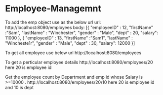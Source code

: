 # Employee-Managemnt
To add the emp object use as the below url
url:
http://localhost:8080/employees
body: 
[{
	"employeeID" : 12,
	"firstName" :"Sam",
	"lastName" : "Winchester",
	"gender" : "Male",
	"dept" : 20,
	"salary": 11000
},
{
	"employeeID" : 13,
	"firstName" :"Sam1",
	"lastName" : "Wincheste1r",
	"gender" : "Male",
	"dept" : 30,
	"salary": 12000
}]

To get all employee use below url
http://localhost:8080/employees

To get a perticular employee details 
http://localhost:8080/employees/20
here 20 is employee id

Get the employee count by Department and emp id whose Salary is >=10000 .
http://localhost:8080/employees/20/10
here 20 is employee id and 10 is dept
